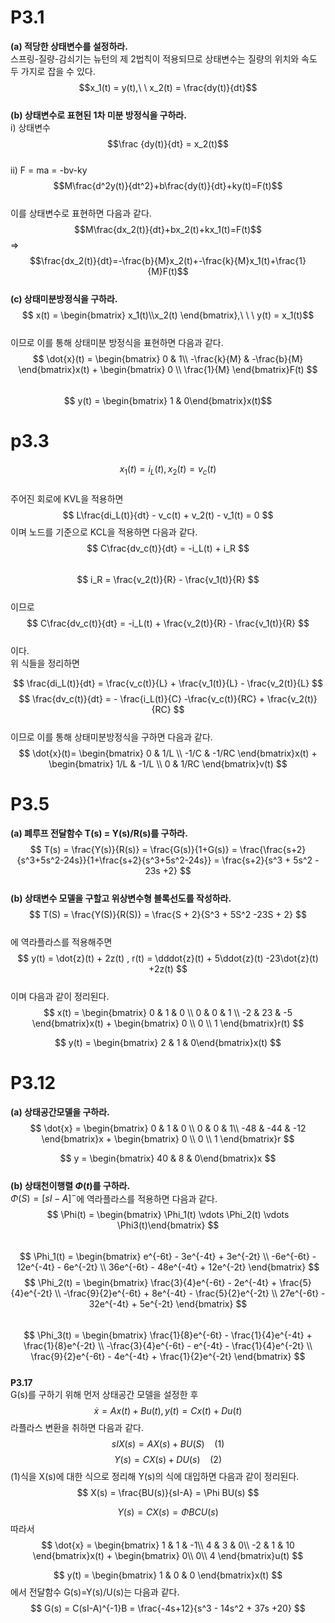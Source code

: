 # **P3.1**  

**(a) 적당한 상태변수를 설정하라.**  
스프링-질량-감쇠기는 뉴턴의 제 2법칙이 적용되므로 상태변수는 질량의 위치와 속도 두 가지로 잡을 수 있다.  
$$x_1(t) = y(t),\ \ x_2(t) = \frac{dy(t)}{dt}$$  
**(b) 상태변수로 표현된 1차 미분 방정식을 구하라.**  
i) 상태변수  
$$\frac {dy(t)}{dt} = x_2(t)$$  
ii) F = ma = -bv-ky  
$$M\frac{d^2y(t)}{dt^2}+b\frac{dy(t)}{dt}+ky(t)=F(t)$$  
이를 상태변수로 표현하면 다음과 같다.  
$$M\frac{dx_2(t)}{dt}+bx_2(t)+kx_1(t)=F(t)$$
=>  
$$\frac{dx_2(t)}{dt}=-\frac{b}{M}x_2(t)+-\frac{k}{M}x_1(t)+\frac{1}{M}F(t)$$  
**(c) 상태미분방정식을 구하라.**  
$$
x(t) = \begin{bmatrix} x_1(t)\\x_2(t) \end{bmatrix},\ \ \ y(t) = x_1(t)$$  
이므로 이를 통해 상태미분 방정식을 표현하면 다음과 같다.  
$$
\dot{x}(t) = \begin{bmatrix} 0 & 1\\
-\frac{k}{M} & -\frac{b}{M} \end{bmatrix}x(t) + \begin{bmatrix} 0 \\
\frac{1}{M} \end{bmatrix}F(t)
$$  
$$
y(t) = \begin{bmatrix} 1 & 0\end{bmatrix}x(t)$$  
# **p3.3**

$$
x_1(t) = i_L(t), x_2(t) = v_c(t)
$$  
주어진 회로에 KVL을 적용하면  
$$
L\frac{di_L(t)}{dt} - v_c(t) + v_2(t) - v_1(t) = 0
$$
이며 노드를 기준으로 KCL을 적용하면 다음과 같다.  
$$
C\frac{dv_c(t)}{dt} = -i_L(t) + i_R
$$  
$$
i_R = \frac{v_2(t)}{R} - \frac{v_1(t)}{R}
$$  
이므로  
$$
C\frac{dv_c(t)}{dt} = -i_L(t) + \frac{v_2(t)}{R} - \frac{v_1(t)}{R}
$$  
이다.  
위 식들을 정리하면  

$$
\frac{di_L(t)}{dt} = \frac{v_c(t)}{L} + \frac{v_1(t)}{L} - \frac{v_2(t)}{L}
$$
$$
\frac{dv_c(t)}{dt} = - \frac{i_L(t)}{C} -\frac{v_c(t)}{RC} + \frac{v_2(t)}{RC}
$$  
이므로 이를 통해 상태미분방정식을 구하면 다음과 같다.  
$$
\dot{x}(t)= \begin{bmatrix} 0 & 1/L \\
-1/C & -1/RC
\end{bmatrix}x(t) + \begin{bmatrix} 1/L & -1/L \\
0 & 1/RC
\end{bmatrix}v(t)
$$  
# **P3.5**  

**(a) 폐루프 전달함수 T(s) = Y(s)/R(s)를 구하라.**  
$$
T(s) = \frac{Y(s)}{R(s)} = \frac{G(s)}{1+G(s)} = \frac{\frac{s+2}{s^3+5s^2-24s}}{1+\frac{s+2}{s^3+5s^2-24s}} = \frac{s+2}{s^3 + 5s^2 - 23s +2}
$$  
**(b) 상태변수 모델을 구할고 위상변수형 블록선도를 작성하라.**  
$$
T(S) = \frac{Y(S)}{R(S)} = \frac{S + 2}{S^3 + 5S^2 -23S + 2}
$$  
에 역라플라스를 적용해주면  
$$
y(t) = \dot{z}(t) + 2z(t) , r(t) = \dddot{z}(t) + 5\ddot{z}(t) -23\dot{z}(t) +2z(t)
$$  
이며 다음과 같이 정리된다.  
$$
x(t) = \begin{bmatrix} 0 & 1 & 0 \\
0 & 0 & 1 \\
-2 & 23 & -5 \end{bmatrix}x(t) + \begin{bmatrix} 0 \\
0 \\
1 \end{bmatrix}r(t)
$$

$$
y(t) = \begin{bmatrix} 2 & 1 & 0\end{bmatrix}x(t)
$$  
# **P3.12**  

**(a) 상태공간모델을 구하라.**  
$$
\dot{x} = \begin{bmatrix} 0 & 1 & 0 \\
0 & 0 & 1\\
-48 & -44 & -12 \end{bmatrix}x + \begin{bmatrix} 0 \\
0 \\
1 \end{bmatrix}r
$$

$$
y = \begin{bmatrix} 40 & 8 & 0\end{bmatrix}x
$$  
**(b) 상태천이행렬 $\Phi(t)$를 구하라.**  
$\Phi(S) = [sI-A]^-$에 역라플라스를 적용하면 다음과 같다.  
$$
\Phi(t) = \begin{bmatrix} \Phi_1(t) \vdots \Phi_2(t) \vdots \Phi3(t)\end{bmatrix}
$$  
$$
\Phi_1(t) = \begin{bmatrix} e^{-6t} - 3e^{-4t} + 3e^{-2t} \\
-6e^{-6t} - 12e^{-4t} - 6e^{-2t} \\
36e^{-6t} - 48e^{-4t} + 12e^{-2t} \end{bmatrix}
$$
$$
\Phi_2(t) = \begin{bmatrix} \frac{3}{4}e^{-6t} - 2e^{-4t} + \frac{5}{4}e^{-2t} \\
-\frac{9}{2}e^{-6t} + 8e^{-4t} - \frac{5}{2}e^{-2t} \\
27e^{-6t} - 32e^{-4t} + 5e^{-2t} \end{bmatrix}
$$    
$$
\Phi_3(t) = \begin{bmatrix} \frac{1}{8}e^{-6t} - \frac{1}{4}e^{-4t} + \frac{1}{8}e^{-2t} \\
-\frac{3}{4}e^{-6t} - e^{-4t} - \frac{1}{4}e^{-2t} \\
\frac{9}{2}e^{-6t} - 4e^{-4t} + \frac{1}{2}e^{-2t} \end{bmatrix}
$$  
**P3.17**  
G(s)를 구하기 위해 먼저 상태공간 모델을 설정한 후 $$
\dot{x} = Ax(t) + Bu(t), y(t) = Cx(t) + Du(t)
$$ 라플라스 변환을 취하면 다음과 같다.  
$$sIX(s) = AX(s) + BU(S)\ \ \ \ (1)$$$$ Y(s) = CX(s) + DU(s)\ \ \ \ (2)$$ 
(1)식을 X(s)에 대한 식으로 정리해 Y(s)의 식에 대입하면 다음과 같이 정리된다. 
$$
X(s) = \frac{BU(s)}{sI-A} = \Phi BU(s)
$$

$$
Y(s) = CX(s) = \Phi BCU(s)
$$
따라서 
$$
\dot{x} = \begin{bmatrix} 1 & 1 & -1\\
4 & 3 & 0\\
-2 & 1 & 10 \end{bmatrix}x(t) + \begin{bmatrix} 0\\
0\\
4 \end{bmatrix}u(t)
$$

$$
y(t) = \begin{bmatrix} 1 & 0 & 0 \end{bmatrix}x(t)
$$
에서 전달함수 G(s)=Y(s)/U(s)는 다음과 같다.  
$$
G(s) = C(sI-A)^{-1}B = \frac{-4s+12}{s^3 - 14s^2 + 37s +20}
$$
